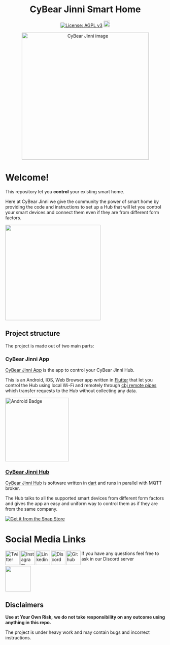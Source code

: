 <h1 align="center">CyBear Jinni Smart Home</h1>

<div align="center">
  
[![License: AGPL v3](https://img.shields.io/badge/License-AGPL%20v3-blue.svg)](https://www.gnu.org/licenses/agpl-3.0) [<img src="https://badges.frapsoft.com/os/v1/open-source-200x33.png?v=103" alt="Open Source Love" height="20">](https://en.wikipedia.org/wiki/Open_source)

</div>


[<div align="center"><img alt="CyBear Jinni image" height="400" src="https://user-images.githubusercontent.com/9304740/120159847-5103f580-c1fe-11eb-86ca-dc948e887a95.png"></div>](https://github.com/CyBear-Jinni/CBJ_Smart-Home)


# Welcome!

This repository let you **control** your existing smart home.

Here at CyBear Jinni we give the community the power of smart home by providing the code and instructions to set up a Hub that will let you control your smart devices and connect them even if they are from different form factors.  


<img src="https://i.imgur.com/jqDYnBm.gif" height="300">

## Project structure

The project is made out of two main parts:

### CyBear Jinni App

[CyBear Jinni App](https://github.com/CyBear-Jinni/cbj_app) is the app to control your CyBear Jinni Hub.

This is an Android, IOS, Web Browser app written in [Flutter](https://flutter.dev) that let you control the Hub using local Wi-Fi and remotely through [cbj remote pipes](https://github.com/CyBear-Jinni/cbj_remote-pipes) which transfer requests to the Hub without collecting any data.

<a href="https://play.google.com/store/apps/details?id=com.cybear_jinni.smart_home">
<img border="0" align="middle" alt="Android Badge" src="https://user-images.githubusercontent.com/9304740/117003444-8b58a080-aced-11eb-94bc-bfb2505f515d.png" width=200>

### CyBear Jinni Hub


[CyBear Jinni Hub](https://github.com/CyBear-Jinni/cbj_hub) is software written in [dart](https://dart.dev) and runs in parallel with MQTT broker.
  
The Hub talks to all the supported smart devices from different form factors and gives the app an easy and uniform way to control them as if they are from the same company.


[![Get it from the Snap Store](https://snapcraft.io/static/images/badges/en/snap-store-black.svg)](https://snapcraft.io/cbj-hub)
 

# Social Media Links

<a href="https://twitter.com/CyBearJinni">
<img align="left" alt="Twitter" width="45px" src="https://cdn.cdnlogo.com/logos/t/96/twitter-icon.svg" /></a>
<a href="https://www.instagram.com/cybearjinni/?igshid=rfllj6qbv6l8">
<img align="left" alt="Instagram" width="45px" src="https://cdn.icon-icons.com/icons2/1753/PNG/512/iconfinder-social-media-applications-3instagram-4102579_113804.png" /></a>
<a href="https://www.linkedin.com/company/cybear-jinni">
<img align="left" alt="Linkedin" width="45px" src="https://cdn.icon-icons.com/icons2/1099/PNG/512/1485482199-linkedin_78667.png" /></a>
<a href="https://discord.gg/mUXfwUY">
<img align="left" alt="Discord" width="45px" src="https://cdn.icon-icons.com/icons2/2108/PNG/512/discord_icon_130958.png" /></a>
<a href="https://github.com/CyBear-Jinni">
<img align="left" alt="Github" width="45px" src="https://seeklogo.com/images/G/github-colored-logo-FDDF6EB1F0-seeklogo.com.png" /></a>

If you have any questions feel free to ask in our Discord server

[<img src="https://cdn.icon-icons.com/icons2/2108/PNG/512/discord_icon_130958.png" height="80">](https://discord.gg/mUXfwUY)

## Disclaimers

**Use at Your Own Risk,**
**we do not take responsibility on any outcome using anything in this repo.**

The project is under heavy work and may contain bugs and incorrect instructions.

